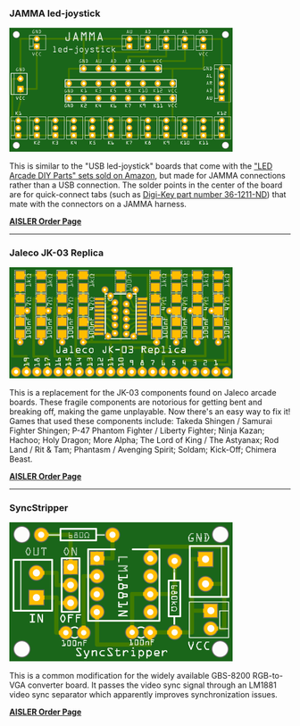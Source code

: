 ### JAMMA led-joystick

<img src="jamma-led-joystick/preview.png" width="400">

This is similar to the "USB led-joystick" boards that come with the ["LED Arcade DIY Parts" sets sold on Amazon](https://www.amazon.com/s/ref=nb_sb_noss_2?url=search-alias%3Daps&field-keywords=led+arcade+diy+parts), but made for JAMMA connections rather than a USB connection. The solder points in the center of the board are for quick-connect tabs (such as [Digi-Key part number 36-1211-ND](https://www.digikey.com/product-detail/en/keystone-electronics/1211/36-1211-ND/303565)) that mate with the connectors on a JAMMA harness.

**[AISLER Order Page](http://aisler.net/p/EAWAVACK)**

----

### Jaleco JK-03 Replica

<img src="jk03/preview.png" width="400">

This is a replacement for the JK-03 components found on Jaleco arcade boards. These fragile components are notorious for getting bent and breaking off, making the game unplayable. Now there's an easy way to fix it! Games that used these components include: Takeda Shingen / Samurai Fighter Shingen; P-47 Phantom Fighter / Liberty Fighter; Ninja Kazan; Hachoo; Holy Dragon; More Alpha; The Lord of King / The Astyanax; Rod Land / Rit & Tam; Phantasm / Avenging Spirit; Soldam; Kick-Off; Chimera Beast.

**[AISLER Order Page](http://aisler.net/p/FPNCWWSZ)**

----

### SyncStripper

<img src="syncstripper/preview.png" width="400">

This is a common modification for the widely available GBS-8200 RGB-to-VGA converter board. It passes the video sync signal through an LM1881 video sync separator which apparently improves synchronization issues.

**[AISLER Order Page](http://aisler.net/p/NVBQVLKW)**
